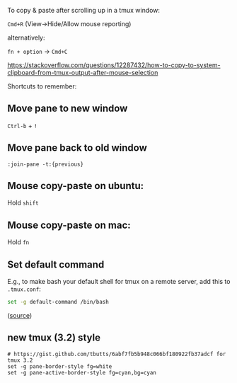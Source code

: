 To copy & paste after scrolling up in a tmux window:

`Cmd+R` (View->Hide/Allow mouse reporting)

alternatively:

`fn + option` -> `Cmd+C`

https://stackoverflow.com/questions/12287432/how-to-copy-to-system-clipboard-from-tmux-output-after-mouse-selection

Shortcuts to remember:

## Move pane to new window

`Ctrl-b` + `!`

## Move pane back to old window

`:join-pane -t:{previous}`

## Mouse copy-paste on ubuntu:

Hold `shift`

## Mouse copy-paste on mac:

Hold `fn`

## Set default command

E.g., to make bash your default shell for tmux on a remote server, add this to `.tmux.conf`:

```bash
set -g default-command /bin/bash
```

([source](https://unix.stackexchange.com/a/214086))


## new tmux (3.2) style

```
# https://gist.github.com/tbutts/6abf7fb5b948c066bf180922fb37adcf for tmux 3.2
set -g pane-border-style fg=white
set -g pane-active-border-style fg=cyan,bg=cyan
```
